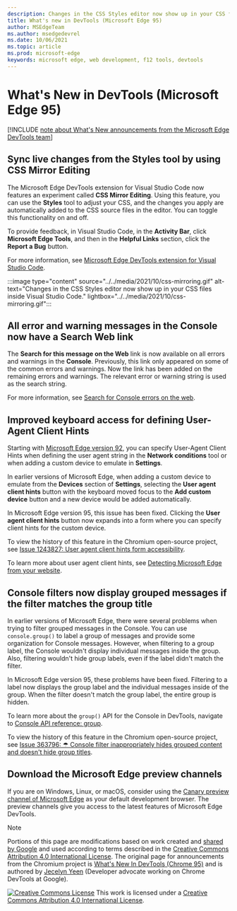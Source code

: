 ```yaml
---
description: Changes in the CSS Styles editor now show up in your CSS files inside Visual Studio Code.  All console errors and warnings now have a Search Web link.  Improved keyboard access for defining User-Agent Client Hints.  Improved filtering for grouped messages in the Console.  And more.
title: What's new in DevTools (Microsoft Edge 95)
author: MSEdgeTeam
ms.author: msedgedevrel
ms.date: 10/06/2021
ms.topic: article
ms.prod: microsoft-edge
keywords: microsoft edge, web development, f12 tools, devtools
---
```

# What's New in DevTools (Microsoft Edge 95)

[!INCLUDE [note about What's New announcements from the Microsoft Edge DevTools team](../../includes/edge-whats-new-note.md)]


<!-- ====================================================================== -->
## Sync live changes from the Styles tool by using CSS Mirror Editing

<!-- 1 -->
<!-- Title: CSS Mirror Editing in VS Code -->
<!-- Subtitle: Changes in the CSS Styles editor now show up in your CSS files inside Visual Studio Code. -->

The Microsoft Edge DevTools extension for Visual Studio Code now features an experiment called **CSS Mirror Editing**.  Using this feature, you can use the **Styles** tool to adjust your CSS, and the changes you apply are automatically added to the CSS source files in the editor.  You can toggle this functionality on and off.

To provide feedback, in Visual Studio Code, in the **Activity Bar**, click **Microsoft Edge Tools**, and then in the **Helpful Links** section, click the **Report a Bug** button.

For more information, see [Microsoft Edge DevTools extension for Visual Studio Code](../../../../visual-studio-code/microsoft-edge-devtools-extension.md#syncing-live-changes-from-the-styles-tool-by-using-css-mirror-editing).

:::image type="content" source="../../media/2021/10/css-mirroring.gif" alt-text="Changes in the CSS Styles editor now show up in your CSS files inside Visual Studio Code." lightbox="../../media/2021/10/css-mirroring.gif":::


<!-- ====================================================================== -->
## All error and warning messages in the Console now have a Search Web link

<!-- 2 -->
<!-- orig title:
## Improving Search Console Error
-->
<!-- Title: All console errors and warnings now have a Search Web link -->
<!-- Subtitle: You can now search for any of your console errors and warnings right from DevTools. -->

The **Search for this message on the Web** link is now available on all errors and warnings in the **Console**.  Previously, this link only appeared on some of the common errors and warnings.  Now the link has been added on the remaining errors and warnings.  The relevant error or warning string is used as the search string.

For more information, see [Search for Console errors on the web](../09/devtools.md#search-for-console-errors-on-the-web).

<!-- :::image type="content" source="../../media/2021/10/filename.msft.png" alt-text="Description" lightbox="../../media/2021/10/filename.msft.png"::: -->
<!-- 
For the tool in DevTools:
1. Navigate to DevTools > Console on your homepage
2. Hover over the magnifying glass icon on the right of any error or warning ("Tracking Prevention blocked...")

To show the outcome:
1. Select the magnifying glass, which will open a new tab with a search for that error/warning -->


<!-- ====================================================================== -->
## Improved keyboard access for defining User-Agent Client Hints

<!-- 3 -->
<!-- Title: When adding a custom device to emulate in DevTools, specify user agent client hints more easily -->
<!-- Subtitle: We've improved keyboard access when navigating to user agent clients from Settings. -->

Starting with [Microsoft Edge version 92](../05/devtools.md#user-agent-client-hints-for-devices-in-the-network-conditions-tab), you can specify User-Agent Client Hints when defining the user agent string in the **Network conditions** tool or when adding a custom device to emulate in **Settings**.

In earlier versions of Microsoft Edge, when adding a custom device to emulate from the **Devices** section of **Settings**, selecting the **User agent client hints** button with the keyboard moved focus to the **Add custom device** button and a new device would be added automatically.

In Microsoft Edge version 95, this issue has been fixed.  Clicking the **User agent client hints** button now expands into a form where you can specify client hints for the custom device.

To view the history of this feature in the Chromium open-source project, see [Issue 1243827: User agent client hints form accessibility](https://bugs.chromium.org/p/chromium/issues/detail?id=1243827).

To learn more about user agent client hints, see [Detecting Microsoft Edge from your website](../../../../web-platform/user-agent-guidance.md#user-agent-client-hints).

<!-- :::image type="content" source="../../media/2021/10/filename.msft.png" alt-text="Description" lightbox="../../media/2021/10/filename.msft.png"::: -->
<!-- 
To see this bug:
Open Edge Stable.
Navigate to edge://version and ensure you are on version 94 or earlier.
Navigate to bing.com.
Press ‘F12’ or press ‘Ctrl +Shift +I ’to open DevTools.
Open Settings with the gear icon.
Navigate to the Devices section of Settings.
With the keyboard, tab to focus the "Add custom device..." button.  Press `Enter`.
Provide a device name in the Device Name textbox.
Tab to User agent client hints button.  Press `Enter`.

To see the fix:
Open Edge Beta.
Go to edge://version.
Make sure you're on version 95 or later.
Repeat the above steps starting with "Navigate to bing.com." -->


<!-- ====================================================================== -->
## Console filters now display grouped messages if the filter matches the group title

<!-- 4 -->
<!-- Title: Improved filtering for grouped messages in the Console -->
<!-- Subtitle: Filters in the Console is now more intuitive, displaying grouped messages when the filter matches the group label. -->

In earlier versions of Microsoft Edge, there were several problems when trying to filter grouped messages in the Console. You can use `console.group()` to label a group of messages and provide some organization for Console messages. However, when filtering to a group label, the Console wouldn't display individual messages inside the group.  Also, filtering wouldn't hide group labels, even if the label didn't match the filter.

In Microsoft Edge version 95, these problems have been fixed.  Filtering to a label now displays the group label and the individual messages inside of the group.  When the filter doesn't match the group label, the entire group is hidden.

To learn more about the `group()` API for the Console in DevTools, navigate to [Console API reference: group](../../../../devtools-guide-chromium/console/api.md#group).

To view the history of this feature in the Chromium open-source project, see [Issue 363796: ☂ Console filter inappropriately hides grouped content and doesn't hide group titles](https://bugs.chromium.org/p/chromium/issues/detail?id=363796).

<!-- :::image type="content" source="../../media/2021/10/filename.msft.png" alt-text="Description" lightbox="../../media/2021/10/filename.msft.png"::: -->
<!-- 
1.  In Microsoft Edge Stable, navigate to edge://version.
2.  Make sure you're on version 94 or earlier.
3.  Open DevTools against bing.com.
4.  Navigate to Console.
5.  Paste the following into the Console and press `Enter`:

    ```javascript
    console.group('My Custom Heading 1');
    console.log('Message 1');
    console.log('Message 2');
    
    console.groupEnd();
    console.group('My Custom Heading 2');
    
    console.log('Message 1');
    console.log('Message 2');
    
    console.groupEnd();
    ```

6.  In the filter, enter 'My Custom Heading' and observe that the group messages are collapsed.
7.  In the filter, enter 'aaaa' or some string that doesn't match, and see that the group titles are still being displayed.

1.  In Microsoft Edge Beta, repeat steps 1-7.
1.  Check edge://version to make sure you're on version 95 or later.
1.  Grouped messages now appear if the filter matches the title of the group. 
1.  Group titles are no longer displayed if the filter doesn't match the title group.

todo: Check attachments for a GIF of the bug. -->




<!--
Chrome What's New items to add:

New CSS length authoring tools

Improved the display of properties

Sort snippets in the Sources panel

Improved UI for DevTools command menu



-->

<!-- ====================================================================== -->
## Download the Microsoft Edge preview channels

If you are on Windows, Linux, or macOS, consider using the [Canary preview channel of Microsoft Edge](https://www.microsoftedgeinsider.com/download) as your default development browser.  The preview channels give you access to the latest features of Microsoft Edge DevTools.


<!-- ====================================================================== -->
> [!NOTE]
> Portions of this page are modifications based on work created and [shared by Google](https://developers.google.com/terms/site-policies) and used according to terms described in the [Creative Commons Attribution 4.0 International License](https://creativecommons.org/licenses/by/4.0).
> The original page for announcements from the Chromium project is [What's New In DevTools (Chrome 95)](https://developer.chrome.com/blog/new-in-devtools-95) and is authored by [Jecelyn Yeen](https://developers.google.com/web/resources/contributors/jecelynyeen) (Developer advocate working on Chrome DevTools at Google).

[![Creative Commons License](https://i.creativecommons.org/l/by/4.0/88x31.png)](https://creativecommons.org/licenses/by/4.0)
This work is licensed under a [Creative Commons Attribution 4.0 International License](https://creativecommons.org/licenses/by/4.0).
